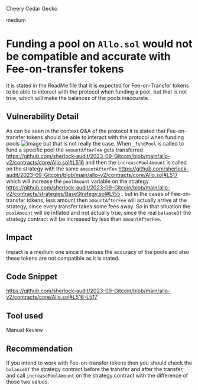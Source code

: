 Cheery Cedar Gecko

medium

# Funding a pool on `Allo.sol` would not be compatible and accurate with Fee-on-transfer tokens
It is stated in the ReadMe file that it is expected for Fee-on-Transfer tokens to be able to interact with the protocol when funding a pool, but that is not true, which will make the balances of the pools inaccurate.
## Vulnerability Detail
As can be seen in the context Q&A of the protocol it is stated that  Fee-on-transfer tokens should be able to interact with the protocol when funding pools
![image](https://github.com/sherlock-audit/2023-09-Gitcoin-VagnerAndrei26/assets/111457602/c06241a5-b53a-4f75-98cb-8817bdca6699)
but that is not really the case.
When `_fundPool` is called to fund a specific pool the `amountAfterFee` gets transferred 
https://github.com/sherlock-audit/2023-09-Gitcoin/blob/main/allo-v2/contracts/core/Allo.sol#L516
and then the `increasePoolAmount` is called on the strategy with the same `amountAfterFee`
https://github.com/sherlock-audit/2023-09-Gitcoin/blob/main/allo-v2/contracts/core/Allo.sol#L517
which will increase the `poolAmount` variable on the strategy 
https://github.com/sherlock-audit/2023-09-Gitcoin/blob/main/allo-v2/contracts/strategies/BaseStrategy.sol#L155
, but in the cases of  Fee-on-transfer tokens, less amount then `amountAfterFee` will actually arrive at the strategy, since every transfer takes some fees away. So in that situation the `poolAmount` will be inflated and not actually true, since the real `balanceOf` the strategy contract will be increased by less than `amountAfterFee`.
## Impact
Impact is a medium one since it messes the accuracy of the pools and also these tokens are not compatible as it is stated.
## Code Snippet
https://github.com/sherlock-audit/2023-09-Gitcoin/blob/main/allo-v2/contracts/core/Allo.sol#L516-L517
## Tool used

Manual Review

## Recommendation
If you intend to work with Fee-on-transfer tokens then you should check the `balanceOf` the strategy contract before the transfer and after the transfer, and call `increasePoolAmount` on the strategy contract with the difference of those two values.